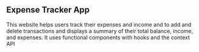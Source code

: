 ## Expense Tracker App
This website helps users track their expenses and income and to add and delete transactions and displays a summary of their total balance, income, and expenses. 
It uses functional components with hooks and the context API






